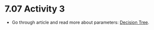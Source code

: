 # 7.07 Activity 3

- Go through article and read more about parameters: [Decision Tree](https://towardsdatascience.com/how-to-tune-a-decision-tree-f03721801680).
